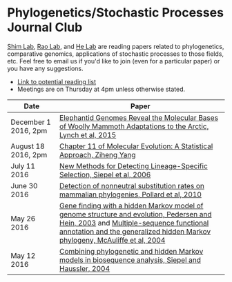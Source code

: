 # Phylogenetics/Stochastic Processes Journal Club

[Shim Lab](http://heejungshim.org), [Rao Lab](http://www.stat.purdue.edu/~varao/), and [He Lab](http://xinhelab.org/) are reading papers related to phylogenetics, comparative genomics, applications of stochastic processes to those fields, etc. Feel free to email us if you'd like to join (even for a particular paper) or you have any suggestions.

* [Link to potential reading list](https://docs.google.com/document/d/1whiJnESn0UGmLAcO762KCNRg6JJXb2a5CqTBrDzeHqQ/edit)
* Meetings are on Thursday at 4pm unless otherwise stated.


| Date        | Paper  |
| ------------|-----------------------|
|December 1 2016, 2pm | [Elephantid Genomes Reveal the Molecular Bases of Woolly Mammoth Adaptations to the Arctic, Lynch et al, 2015](http://www.cell.com/cell-reports/abstract/S2211-1247%2815%2900639-7?_returnURL=http%3A%2F%2Flinkinghub.elsevier.com%2Fretrieve%2Fpii%2FS2211124715006397%3Fshowall%3Dtrue&cc=y=) |
|August 18 2016, 2pm | [Chapter 11 of Molecular Evolution: A Statistical Approach, Ziheng Yang](https://global.oup.com/academic/product/molecular-evolution-9780199602612?cc=us&lang=en&) |
|July 11 2016  | [New Methods for Detecting Lineage-Specific Selection, Siepel et al, 2006](http://compgen.cshl.edu/~acs/dless.pdf) |
|June 30 2016  | [Detection of nonneutral substitution rates on mammalian phylogenies, Pollard et al, 2010](http://genome.cshlp.org/content/20/1/110.long) |
|May 26 2016  | [Gene finding with a hidden Markov model of genome structure and evolution, Pedersen and Hein, 2003](http://www.ncbi.nlm.nih.gov/pubmed/12538242) and [Multiple-sequence functional annotation and the generalized hidden Markov phylogeny, McAuliffe et al, 2004](http://www.ncbi.nlm.nih.gov/pubmed/14988105)  |
|May 12 2016  | [Combining phylogenetic and hidden Markov models in biosequence analysis, Siepel and Haussler, 2004](http://www.ncbi.nlm.nih.gov/pubmed/15285899) |


